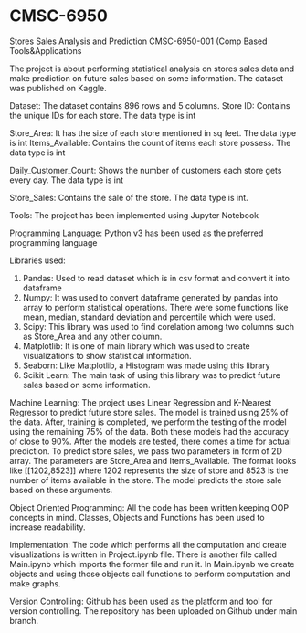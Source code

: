# CMSC-6950

Stores Sales Analysis and Prediction
CMSC-6950-001 (Comp Based Tools&Applications



The project is about performing statistical analysis on stores sales data and make prediction on future sales based on some information. The dataset was published on Kaggle.

Dataset:
The dataset contains 896 rows and 5 columns.
Store ID: Contains the unique IDs for each store. The data type is int

Store_Area: It has the size of each store mentioned in sq feet. The data type is int
Items_Available: Contains the count of items each store possess. The data type is int

Daily_Customer_Count: Shows the number of customers each store gets every day. The data type is int

Store_Sales: Contains the sale of the store. The data type is int.

Tools:
The project has been implemented using Jupyter Notebook

Programming Language:
Python v3 has been used as the preferred programming language

Libraries used:
1.	Pandas: Used to read dataset which is in csv format and convert it into dataframe
2.	Numpy: It was used to convert dataframe generated by pandas into array to perform statistical operations. There were some functions like mean, median, standard deviation and percentile which were used.
3.	Scipy: This library was used to find corelation among two columns such as Store_Area and any other column. 
4.	Matplotlib: It is one of main library which was used to create visualizations to show statistical information. 
5.	Seaborn: Like Matplotlib, a Histogram was made using this library
6.	Scikit Learn: The main task of using this library was to predict future sales based on some information. 

Machine Learning:
The project uses Linear Regression and K-Nearest Regressor to predict future store sales. The model is trained using 25% of the data. After, training is completed, we perform the testing of the model using the remaining 75% of the data. Both these models had the accuracy of close to 90%. After the models are tested, there comes a time for actual prediction. To predict store sales, we pass two parameters in form of 2D array. The parameters are Store_Area and Items_Available. The format looks like [[1202,8523]] where 1202 represents the size of store and 8523 is the number of items available in the store. The model predicts the store sale based on these arguments.

Object Oriented Programming:
All the code has been written keeping OOP concepts in mind. Classes, Objects and Functions has been used to increase readability. 

Implementation:
The code which performs all the computation and create visualizations is written in Project.ipynb file. There is another file called Main.ipynb which imports the former file and run it. In Main.ipynb we create objects and using those objects call functions to perform computation and make graphs.

Version Controlling:
Github has been used as the platform and tool for version controlling. The repository has been uploaded on Github under main branch. 
